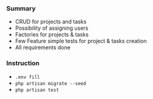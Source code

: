 ### Summary
- CRUD for projects and tasks
- Possibility of assigning users
- Factories for projects & tasks
- Few Feature simple tests for project & tasks creation
- All requirements done

### Instruction
- `.env fill`
- `php artisan migrate --seed`
- `php artisan test`
